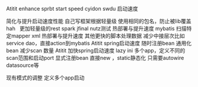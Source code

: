 Atitit enhance sprbt start speed   cyidon swdu 启动速度


简化与提升启动速度性能 
自己写框架根据轻量级
使用相同的包名，防止被lib覆盖hah
 
更加轻量级的rest spark jfinal nutz测试
热部署与提升速度 mybatis 扫描特定mapper xml
热部署与提升速度 其他更快的脚本处理数据
减少中接层次比如service dao，直接action到mybatis
Atitit spring启动速度  随时注册bean
通用化bean 减少scan 数量
Atitit 加快spring启动速度 lazy ini
多个app，定义不同的scan范围和启动port
显式注册bean
直接new ，static静态化
只需要autowire datasource等

现有模式的调整
定义多个app启动



